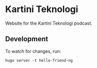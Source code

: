 # Kartini Teknologi
Website for the Kartini Teknologi podcast.

## Development
To watch for changes, run:
```
hugo server -t hello-friend-ng
```
